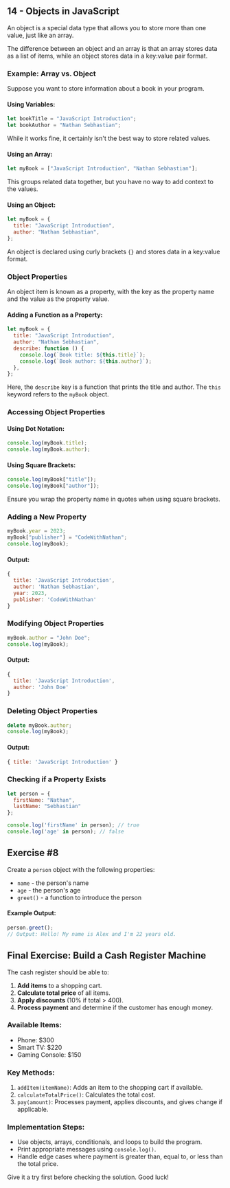 ## 14 - Objects in JavaScript

An object is a special data type that allows you to store more than one value, just like an array.

The difference between an object and an array is that an array stores data as a list of items, while an object stores data in a key:value pair format.

### Example: Array vs. Object

Suppose you want to store information about a book in your program.

#### Using Variables:
```javascript
let bookTitle = "JavaScript Introduction";
let bookAuthor = "Nathan Sebhastian";
```
While it works fine, it certainly isn't the best way to store related values.

#### Using an Array:
```javascript
let myBook = ["JavaScript Introduction", "Nathan Sebhastian"];
```
This groups related data together, but you have no way to add context to the values.

#### Using an Object:
```javascript
let myBook = {
  title: "JavaScript Introduction",
  author: "Nathan Sebhastian",
};
```
An object is declared using curly brackets `{}` and stores data in a key:value format.

### Object Properties

An object item is known as a property, with the key as the property name and the value as the property value.

#### Adding a Function as a Property:
```javascript
let myBook = {
  title: "JavaScript Introduction",
  author: "Nathan Sebhastian",
  describe: function () {
    console.log(`Book title: ${this.title}`);
    console.log(`Book author: ${this.author}`);
  },
};
```
Here, the `describe` key is a function that prints the title and author. The `this` keyword refers to the `myBook` object. 

### Accessing Object Properties

#### Using Dot Notation:
```javascript
console.log(myBook.title);
console.log(myBook.author);
```

#### Using Square Brackets:
```javascript
console.log(myBook["title"]);
console.log(myBook["author"]);
```
Ensure you wrap the property name in quotes when using square brackets.

### Adding a New Property

```javascript
myBook.year = 2023;
myBook["publisher"] = "CodeWithNathan";
console.log(myBook);
```
#### Output:
```javascript
{
  title: 'JavaScript Introduction',
  author: 'Nathan Sebhastian',
  year: 2023,
  publisher: 'CodeWithNathan'
}
```

### Modifying Object Properties

```javascript
myBook.author = "John Doe";
console.log(myBook);
```
#### Output:
```javascript
{
  title: 'JavaScript Introduction',
  author: 'John Doe'
}
```

### Deleting Object Properties

```javascript
delete myBook.author;
console.log(myBook);
```
#### Output:
```javascript
{ title: 'JavaScript Introduction' }
```

### Checking if a Property Exists

```javascript
let person = {
  firstName: "Nathan",
  lastName: "Sebhastian"
};

console.log('firstName' in person); // true
console.log('age' in person); // false
```

## Exercise #8
Create a `person` object with the following properties:
- `name` - the person's name
- `age` - the person's age
- `greet()` - a function to introduce the person

#### Example Output:
```javascript
person.greet();
// Output: Hello! My name is Alex and I'm 22 years old.
```

## Final Exercise: Build a Cash Register Machine

The cash register should be able to:
1. **Add items** to a shopping cart.
2. **Calculate total price** of all items.
3. **Apply discounts** (10% if total > 400).
4. **Process payment** and determine if the customer has enough money.

### Available Items:
- Phone: $300
- Smart TV: $220
- Gaming Console: $150

### Key Methods:
1. `addItem(itemName)`: Adds an item to the shopping cart if available.
2. `calculateTotalPrice()`: Calculates the total cost.
3. `pay(amount)`: Processes payment, applies discounts, and gives change if applicable.

### Implementation Steps:
- Use objects, arrays, conditionals, and loops to build the program.
- Print appropriate messages using `console.log()`.
- Handle edge cases where payment is greater than, equal to, or less than the total price.

Give it a try first before checking the solution. Good luck!

